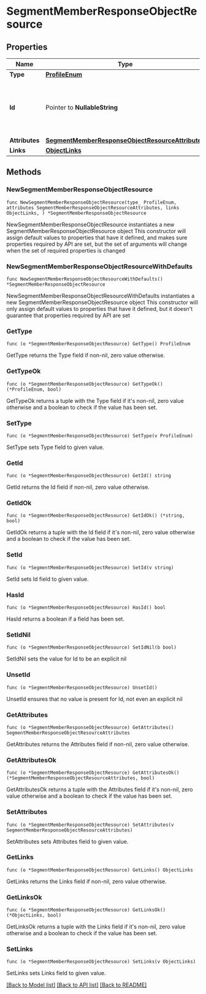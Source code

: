 # SegmentMemberResponseObjectResource

## Properties

Name | Type | Description | Notes
------------ | ------------- | ------------- | -------------
**Type** | [**ProfileEnum**](ProfileEnum.md) |  | 
**Id** | Pointer to **NullableString** | Primary key that uniquely identifies this profile. Generated by Klaviyo. | [optional] 
**Attributes** | [**SegmentMemberResponseObjectResourceAttributes**](SegmentMemberResponseObjectResourceAttributes.md) |  | 
**Links** | [**ObjectLinks**](ObjectLinks.md) |  | 

## Methods

### NewSegmentMemberResponseObjectResource

`func NewSegmentMemberResponseObjectResource(type_ ProfileEnum, attributes SegmentMemberResponseObjectResourceAttributes, links ObjectLinks, ) *SegmentMemberResponseObjectResource`

NewSegmentMemberResponseObjectResource instantiates a new SegmentMemberResponseObjectResource object
This constructor will assign default values to properties that have it defined,
and makes sure properties required by API are set, but the set of arguments
will change when the set of required properties is changed

### NewSegmentMemberResponseObjectResourceWithDefaults

`func NewSegmentMemberResponseObjectResourceWithDefaults() *SegmentMemberResponseObjectResource`

NewSegmentMemberResponseObjectResourceWithDefaults instantiates a new SegmentMemberResponseObjectResource object
This constructor will only assign default values to properties that have it defined,
but it doesn't guarantee that properties required by API are set

### GetType

`func (o *SegmentMemberResponseObjectResource) GetType() ProfileEnum`

GetType returns the Type field if non-nil, zero value otherwise.

### GetTypeOk

`func (o *SegmentMemberResponseObjectResource) GetTypeOk() (*ProfileEnum, bool)`

GetTypeOk returns a tuple with the Type field if it's non-nil, zero value otherwise
and a boolean to check if the value has been set.

### SetType

`func (o *SegmentMemberResponseObjectResource) SetType(v ProfileEnum)`

SetType sets Type field to given value.


### GetId

`func (o *SegmentMemberResponseObjectResource) GetId() string`

GetId returns the Id field if non-nil, zero value otherwise.

### GetIdOk

`func (o *SegmentMemberResponseObjectResource) GetIdOk() (*string, bool)`

GetIdOk returns a tuple with the Id field if it's non-nil, zero value otherwise
and a boolean to check if the value has been set.

### SetId

`func (o *SegmentMemberResponseObjectResource) SetId(v string)`

SetId sets Id field to given value.

### HasId

`func (o *SegmentMemberResponseObjectResource) HasId() bool`

HasId returns a boolean if a field has been set.

### SetIdNil

`func (o *SegmentMemberResponseObjectResource) SetIdNil(b bool)`

 SetIdNil sets the value for Id to be an explicit nil

### UnsetId
`func (o *SegmentMemberResponseObjectResource) UnsetId()`

UnsetId ensures that no value is present for Id, not even an explicit nil
### GetAttributes

`func (o *SegmentMemberResponseObjectResource) GetAttributes() SegmentMemberResponseObjectResourceAttributes`

GetAttributes returns the Attributes field if non-nil, zero value otherwise.

### GetAttributesOk

`func (o *SegmentMemberResponseObjectResource) GetAttributesOk() (*SegmentMemberResponseObjectResourceAttributes, bool)`

GetAttributesOk returns a tuple with the Attributes field if it's non-nil, zero value otherwise
and a boolean to check if the value has been set.

### SetAttributes

`func (o *SegmentMemberResponseObjectResource) SetAttributes(v SegmentMemberResponseObjectResourceAttributes)`

SetAttributes sets Attributes field to given value.


### GetLinks

`func (o *SegmentMemberResponseObjectResource) GetLinks() ObjectLinks`

GetLinks returns the Links field if non-nil, zero value otherwise.

### GetLinksOk

`func (o *SegmentMemberResponseObjectResource) GetLinksOk() (*ObjectLinks, bool)`

GetLinksOk returns a tuple with the Links field if it's non-nil, zero value otherwise
and a boolean to check if the value has been set.

### SetLinks

`func (o *SegmentMemberResponseObjectResource) SetLinks(v ObjectLinks)`

SetLinks sets Links field to given value.



[[Back to Model list]](../README.md#documentation-for-models) [[Back to API list]](../README.md#documentation-for-api-endpoints) [[Back to README]](../README.md)


